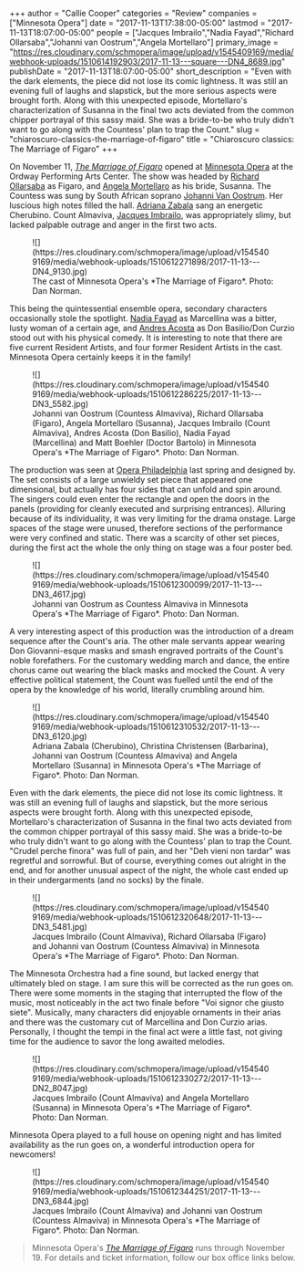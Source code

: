 +++
author = "Callie Cooper"
categories = "Review"
companies = ["Minnesota Opera"]
date = "2017-11-13T17:38:00-05:00"
lastmod = "2017-11-13T18:07:00-05:00"
people = ["Jacques Imbrailo","Nadia Fayad","Richard Ollarsaba","Johanni van Oostrum","Angela Mortellaro"]
primary_image = "https://res.cloudinary.com/schmopera/image/upload/v1545409169/media/webhook-uploads/1510614192903/2017-11-13---square---DN4_8689.jpg"
publishDate = "2017-11-13T18:07:00-05:00"
short_description = "Even with the dark elements, the piece did not lose its comic lightness. It was still an evening full of laughs and slapstick, but the more serious aspects were brought forth. Along with this unexpected episode, Mortellaro&#039;s characterization of Susanna in the final two acts deviated from the common chipper portrayal of this sassy maid. She was a bride-to-be who truly didn&#039;t want to go along with the Countess&#039; plan to trap the Count."
slug = "chiaroscuro-classics-the-marriage-of-figaro"
title = "Chiaroscuro classics: The Marriage of Figaro"
+++

On November 11, [*The Marriage of Figaro*](http://www.mnopera.org/season/2017-2018/the-marriage-of-figaro/) opened at [Minnesota Opera](/scene/companies/minnesota-opera/) at the Ordway Performing Arts Center. The show was headed by [Richard Ollarsaba](/scene/people/richard-ollarsaba/) as Figaro, and [Angela Mortellaro](/scene/people/angela-mortellaro/) as his bride, Susanna. The Countess was sung by South African soprano [Johanni Van Oostrum](/scene/people/johanni-van-oostrum/). Her luscious high notes filled the hall.  [Adriana Zabala](http://www.mnopera.org/biography/adriana-zabala-2/) sang an energetic Cherubino. Count Almaviva, [Jacques Imbrailo](/scene/people/jacques-imbrailo/), was appropriately slimy, but lacked palpable outrage and anger in the first two acts.

<figure data-type="image">
![](https://res.cloudinary.com/schmopera/image/upload/v1545409169/media/webhook-uploads/1510612271898/2017-11-13---DN4_9130.jpg)
<figcaption>The cast of Minnesota Opera's *The Marriage of Figaro*. Photo: Dan Norman.</figcaption>
</figure>

This being the quintessential ensemble opera, secondary characters occasionally stole the spotlight. [Nadia Fayad](/scene/people/nadia-fayad/) as Marcellina was a bitter, lusty woman of a certain age, and [Andres Acosta](/scene/people/andres-acosta/) as Don Basilio/Don Curzio stood out with his physical comedy. It is interesting to note that there are five current Resident Artists, and four former Resident Artists in the cast. Minnesota Opera certainly keeps it in the family! 

<figure data-type="image">
![](https://res.cloudinary.com/schmopera/image/upload/v1545409169/media/webhook-uploads/1510612286225/2017-11-13---DN3_5582.jpg)
<figcaption>Johanni van Oostrum (Countess Almaviva), Richard Ollarsaba (Figaro), Angela Mortellaro (Susanna), Jacques Imbrailo (Count Almaviva), Andres Acosta (Don Basilio), Nadia Fayad (Marcellina) and Matt Boehler (Doctor Bartolo) in Minnesota Opera's *The Marriage of Figaro*. Photo: Dan Norman.</figcaption>
</figure>

The production was seen at [Opera Philadelphia](/scene/companies/opera-philadelphia/) last spring and designed by. The set consists of a large unwieldy set piece that appeared one dimensional, but actually has four sides that can unfold and spin around. The singers could even enter the rectangle and open the doors in the panels (providing for cleanly executed and surprising entrances). Alluring because of its individuality, it was very limiting for the drama onstage. Large spaces of the stage were unused, therefore sections of the performance were very confined and static. There was a scarcity of other set pieces, during the first act the whole the only thing on stage was a four poster bed.

<figure data-type="image">
![](https://res.cloudinary.com/schmopera/image/upload/v1545409169/media/webhook-uploads/1510612300099/2017-11-13---DN3_4617.jpg)
<figcaption>Johanni van Oostrum as Countess Almaviva in Minnesota Opera's *The Marriage of Figaro*. Photo: Dan Norman.</figcaption>
</figure>

A very interesting aspect of this production was the introduction of a dream sequence after the Count's aria. The other male servants appear wearing Don Giovanni-esque masks and smash engraved portraits of the Count's noble forefathers. For the customary wedding march and dance, the entire chorus came out wearing the black masks and mocked the Count. A very effective political statement, the Count was fuelled until the end of the opera by the knowledge of his world, literally crumbling around him. 

<figure data-type="image">
![](https://res.cloudinary.com/schmopera/image/upload/v1545409169/media/webhook-uploads/1510612310532/2017-11-13---DN3_6120.jpg)
<figcaption>Adriana Zabala (Cherubino), Christina Christensen (Barbarina), Johanni van Oostrum (Countess Almaviva) and Angela Mortellaro (Susanna) in Minnesota Opera's *The Marriage of Figaro*. Photo: Dan Norman.</figcaption>
</figure>

Even with the dark elements, the piece did not lose its comic lightness. It was still an evening full of laughs and slapstick, but the more serious aspects were brought forth. Along with this unexpected episode, Mortellaro's characterization of Susanna in the final two acts deviated from the common chipper portrayal of this sassy maid. She was a bride-to-be who truly didn't want to go along with the Countess' plan to trap the Count. "Crudel perche finora" was full of pain, and her "Deh vieni non tardar" was regretful and sorrowful. But of course, everything comes out alright in the end, and for another unusual aspect of the night, the whole cast ended up in their undergarments (and no socks) by the finale. 

<figure data-type="image">
![](https://res.cloudinary.com/schmopera/image/upload/v1545409169/media/webhook-uploads/1510612320648/2017-11-13---DN3_5481.jpg)
<figcaption>Jacques Imbrailo (Count Almaviva), Richard Ollarsaba (Figaro) and Johanni van Oostrum (Countess Almaviva) in Minnesota Opera's *The Marriage of Figaro*. Photo: Dan Norman.</figcaption>
</figure>

The Minnesota Orchestra had a fine sound, but lacked energy that ultimately bled on stage. I am sure this will be corrected as the run goes on. There were some moments in the staging that interrupted the flow of the music, most noticeably in the act two finale before "Voi signor che giusto siete". Musically, many characters did enjoyable ornaments in their arias and there was the customary cut of Marcellina and Don Curzio arias. Personally, I thought the tempi in the final act were a little fast, not giving time for the audience to savor the long awaited melodies.

<figure data-type="image">
![](https://res.cloudinary.com/schmopera/image/upload/v1545409169/media/webhook-uploads/1510612330272/2017-11-13---DN2_8047.jpg)
<figcaption>Jacques Imbrailo (Count Almaviva) and Angela Mortellaro (Susanna) in Minnesota Opera's *The Marriage of Figaro*. Photo: Dan Norman.</figcaption>
</figure>

Minnesota Opera played to a full house on opening night and has limited availability as the run goes on, a wonderful introduction opera for newcomers!

<figure data-type="image">
![](https://res.cloudinary.com/schmopera/image/upload/v1545409169/media/webhook-uploads/1510612344251/2017-11-13---DN3_6844.jpg)
<figcaption>Jacques Imbrailo (Count Almaviva) and Johanni van Oostrum (Countess Almaviva) in Minnesota Opera's *The Marriage of Figaro*. Photo: Dan Norman.</figcaption>
</figure>

>Minnesota Opera's [*The Marriage of Figaro*](http://www.mnopera.org/season/2017-2018/the-marriage-of-figaro/) runs through November 19. For details and ticket information, follow our box office links below.
